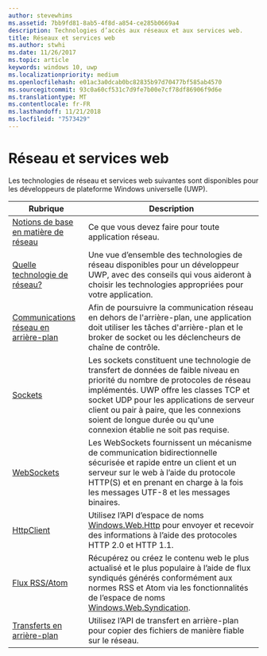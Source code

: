 ```yaml
---
author: stevewhims
ms.assetid: 7bb9fd81-8ab5-4f8d-a854-ce285b0669a4
description: Technologies d’accès aux réseaux et aux services web.
title: Réseaux et services web
ms.author: stwhi
ms.date: 11/26/2017
ms.topic: article
keywords: windows 10, uwp
ms.localizationpriority: medium
ms.openlocfilehash: e01ac3a0dcab0bc82835b97d70477bf585ab4570
ms.sourcegitcommit: 93c0a60cf531c7d9fe7b00e7cf78df86906f9d6e
ms.translationtype: MT
ms.contentlocale: fr-FR
ms.lasthandoff: 11/21/2018
ms.locfileid: "7573429"
---
```

# <a name="networking-and-web-services"></a>Réseau et services web

Les technologies de réseau et services web suivantes sont disponibles pour les développeurs de plateforme Windows universelle (UWP).

| Rubrique | Description |
| - | - |
| [Notions de base en matière de réseau](networking-basics.md) | Ce que vous devez faire pour toute application réseau. |
| [Quelle technologie de réseau?](which-networking-technology.md) | Une vue d’ensemble des technologies de réseau disponibles pour un développeur UWP, avec des conseils qui vous aideront à choisir les technologies appropriées pour votre application. |
| [Communications réseau en arrière-plan](network-communications-in-the-background.md) | Afin de poursuivre la communication réseau en dehors de l'arrière-plan, une application doit utiliser les tâches d'arrière-plan et le broker de socket ou les déclencheurs de chaîne de contrôle. |
| [Sockets](sockets.md) | Les sockets constituent une technologie de transfert de données de faible niveau en priorité du nombre de protocoles de réseau implémentés. UWP offre les classes TCP et socket UDP pour les applications de serveur client ou pair à paire, que les connexions soient de longue durée ou qu'une connexion établie ne soit pas requise. |
| [WebSockets](websockets.md) | Les WebSockets fournissent un mécanisme de communication bidirectionnelle sécurisée et rapide entre un client et un serveur sur le web à l’aide du protocole HTTP(S) et en prenant en charge à la fois les messages UTF-8 et les messages binaires. |
| [HttpClient](httpclient.md) | Utilisez l’API d’espace de noms [Windows.Web.Http](https://msdn.microsoft.com/library/windows/apps/dn279692) pour envoyer et recevoir des informations à l’aide des protocoles HTTP 2.0 et HTTP 1.1. |
| [Flux RSS/Atom](web-feeds.md) | Récupérez ou créez le contenu web le plus actualisé et le plus populaire à l’aide de flux syndiqués générés conformément aux normes RSS et Atom via les fonctionnalités de l’espace de noms [Windows.Web.Syndication](https://msdn.microsoft.com/library/windows/apps/br243632). |
| [Transferts en arrière-plan](background-transfers.md) | Utilisez l’API de transfert en arrière-plan pour copier des fichiers de manière fiable sur le réseau. |
